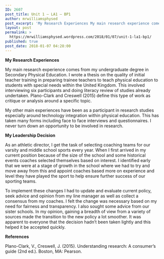```yaml
---
ID: 2607
post_title: Unit 1 – LA1 – BP1
author: mrwilliamsphysed
post_excerpt: 'My Research Experiences My main research experience comes from my undergraduate degree in Secondary Physical Education. I wrote a thesis on the quality of initial teacher training in preparing trainee teachers to teach physical education to students with special needs within the United Kingdom. This involved interviewing six participants and doing literacy review of studies &hellip; <a href="https://mrwilliamsphysed.wordpress.com/2018/01/07/unit-1-la1-bp1/">Continue reading <span>Unit 1 &ndash; LA1 &ndash;&nbsp;BP1</span></a><img alt="" border="0" src="https://pixel.wp.com/b.gif?host=mrwilliamsphysed.wordpress.com&amp;blog=67148074&amp;post=845&amp;subd=mrwilliamsphysed&amp;ref=&amp;feed=1" width="1" height="1">'
layout: post
permalink: >
  https://mrwilliamsphysed.wordpress.com/2018/01/07/unit-1-la1-bp1/
published: true
post_date: 2018-01-07 04:28:00
---
```

<strong>My Research Experiences</strong>

My main research experience comes from my undergraduate degree in Secondary Physical Education. I wrote a thesis on the quality of initial teacher training in preparing trainee teachers to teach physical education to students with special needs within the United Kingdom. This involved interviewing six participants and doing literacy review of studies already undertaken. Plano-Clark and Creswell (2015) define this type of work as critique or analysis around a specific topic.

My other main experiences have been as a participant in research studies especially around technology integration within physical education. This has taken many forms including face to face interviews and questionnaires. I never turn down an opportunity to be involved in research.

<strong>My Leadership Decision</strong>

As an athletic director, I get the task of selecting coaching teams for our varsity and middle school sports every year. When I first arrived in my current position because of the size of the school and some historical events coaches selected themselves based on interest. I identified early that we were at a stage of growth in the school where we had to try and move away from this and appoint coaches based more on experience and level they have played the sport to help ensure further success of our sporting teams.

To implement these changes I had to update and evaluate current policy, seek advice and opinion from my line manager as well as collect a consensus from my coaches. I felt the change was necessary based on my need for fairness and transparency. I also sought some advice from our sister schools. In my opinion, gaining a breadth of view from a variety of sources made the transition to the new policy a lot smoother. It was apparent to everyone that the decision hadn&#8217;t been taken lightly and this helped it be accepted quickly.

<strong>References</strong>

Plano-Clark, V., Creswell, J. (2015). Understanding research: A consumer’s guide (2nd ed.). Boston, MA: Pearson.

<br />  <a rel="nofollow" href="http://feeds.wordpress.com/1.0/gocomments/mrwilliamsphysed.wordpress.com/845/"><img alt="" border="0" src="http://feeds.wordpress.com/1.0/comments/mrwilliamsphysed.wordpress.com/845/" /></a> <img alt="" border="0" src="https://pixel.wp.com/b.gif?host=mrwilliamsphysed.wordpress.com&#038;blog=67148074&%23038;post=845&%23038;subd=mrwilliamsphysed&%23038;ref=&%23038;feed=1" width="1" height="1" />